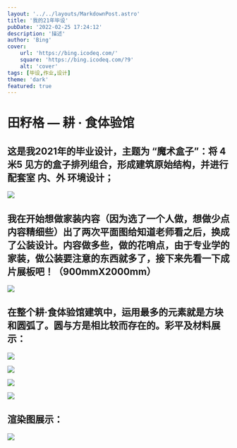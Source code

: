 ```yaml
---
layout: '../../layouts/MarkdownPost.astro'
title: '我的21年毕设'
pubDate: '2022-02-25 17:24:12'
description: '描述'
author: 'Bing'
cover:
    url: 'https://bing.icodeq.com/'
    square: 'https://bing.icodeq.com/?9'
    alt: 'cover'
tags: [毕设,作业,设计]
theme: 'dark'
featured: true
---
```


# 田籽格 — 耕 · 食体验馆

## 这是我2021年的毕业设计，主题为 “魔术盒子”：将 **4米5** 见方的盒子排列组合，形成建筑原始结构，并进行配套室 **内、外** 环境设计；

![](https://gitlab.com/valetzx/img/raw/main/img/2022/02/25_22_44_53_box.png)

## 我在开始想做家装内容（因为选了一个人做，想做少点内容精细些）出了两次平面图给知道老师看之后，换成了公装设计。内容做多些，做的花哨点，由于专业学的家装，做公装要注意的东西就多了，接下来先看一下成片展板吧！（900mmX2000mm）

![](https://gitlab.com/valetzx/img/raw/main/img/2022/02/25_22_44_51_panel.png)

## 在整个耕·食体验馆建筑中，运用最多的元素就是方块和圆弧了。圆与方是相比较而存在的。彩平及材料展示：

![](https://gitlab.com/valetzx/img/raw/main/img/2022/02/26_15_35_6_boxfinal101.png)

![](https://gitlab.com/valetzx/img/raw/main/img/2022/02/26_15_36_18_boxfinal102.png)

![](https://gitlab.com/valetzx/img/raw/main/img/2022/02/26_15_38_44_boxfinal103.png)

![](https://gitlab.com/valetzx/img/raw/main/img/2022/02/26_15_39_58_boxfinal104.png)

## 渲染图展示：

![](https://gitlab.com/valetzx/img/raw/main/img/2022/02/26_15_41_12_boxfinal105.png)